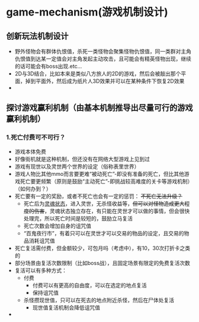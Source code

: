 # game-mechanism(游戏机制设计)
## 创新玩法机制设计
* 野外怪物会有群体仇恨值，杀死一类怪物会聚集怪物仇恨值，同一类群对主角仇恨值到达某一定值会对主角发起主动攻击，且可能会有精英怪物出现，继续的话可能会有boss出现.etc...
* 2D与3D结合，比如本来是类似八方旅人的2D的游戏，然后会被敲出那个平面，掉到平面外，然后成为纸片人3D效果并可以在某种条件下恢复2D效果
* 

## 探讨游戏赢利机制（由基本机制推导出尽量可行的游戏赢利机制）

### 1.死亡付费可不可行？

* 游戏本体免费
* 好像街机就是这种机制，但还没有在网络大型游戏上见到过
* 游戏有现世以及灵世两个世界的设定（俗称表里世界）
* 游戏人物比其他mmo而言要更难“被动死亡”-即没有准备的死亡，但比其他游戏死亡要更频繁（原则是鼓励“主动死亡”-即挑战较高难度的关卡等游戏机制）（如何办到？）
* 死亡要有一定的奖励，或者不死亡也会有一定的惩罚：
    ~~不死亡无法升级？~~
    * 死亡后为<u>灵魂状态</u>，进入灵世，无杀怪收益等，~~但可以对怪物造成更大程度的伤害~~，灵魂状态独立存在，有只能在灵世才可以做的事情，但会很快处理完，所以死亡时间是较短的，鼓励立马复活
    * 死亡次数会增加自身的诅咒值
    * “百鬼夜行市”，有着只可以在灵世才可以交易的物品的设定，且交易的物品消耗诅咒值
* 死亡复活需付费，但金额较少，可包月吗（考虑中），有10，30次打折卡之类的
* 部分场景由复活次数限制（比如boss战），且固定场景有限定的免费复活次数
* 复活可以有多种方式：
    * 付费
        * 付费可以有更高的自由度，可以在选定的地点复活
        * 保持诅咒值
    * 杀怪攒现世值，只可以在死去的地点附近杀怪，然后在尸体处复活
        * 现世值复活机制会降低诅咒值
* 
